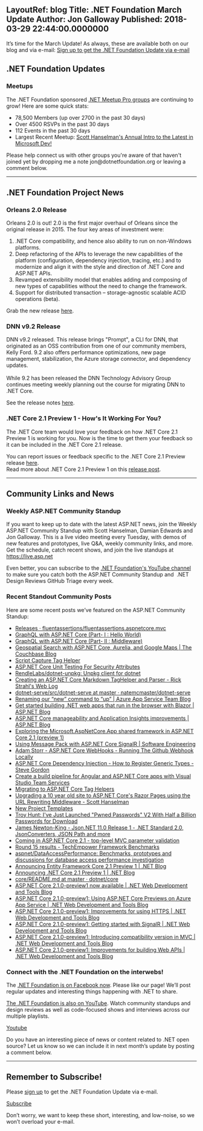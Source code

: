 LayoutRef: blog
Title: .NET Foundation March Update
Author: Jon Galloway
Published: 2018-03-29 22:44:00.0000000
---
<p>It’s time for the March Update! As always, these are available both on our blog and via e-mail: <a href="http://eepurl.com/dhL_qb">Sign up to get the .NET Foundation Update via e-mail</a></p>

<h2>.NET Foundation Updates</h2>

<h3>Meetups</h3>

<p>The .NET Foundation sponsored <a href="https://www.meetup.com/pro/dotnet">.NET Meetup Pro groups</a> are continuing to grow! Here are some quick stats:</p>

<ul>
<li>78,500 Members (up over 2700 in the past 30 days)</li>
<li>Over 4500 RSVPs in the past 30 days</li>
<li>112 Events in the past 30 days</li>
<li>Largest Recent Meetup:&nbsp;<a href="https://www.meetup.com/PADNUG/events/238627373/">Scott Hanselman's Annual Intro to the Latest in Microsoft Dev!</a></li>
</ul>

<p>Please help connect us with other groups you're aware of that haven't joined yet by dropping me a note <a>jon@dotnetfoundation.org</a> or leaving a comment below.​</p>

<hr />
<h2>.NET Foundation Project News</h2>

<h3>Orleans 2.0 Release</h3>

<p>Orleans 2.0 is out!&nbsp;2.0 is the first major overhaul of Orleans since the original release in 2015. The four key areas of investment were:</p>

<ol>
<li>.NET Core compatibility, and hence also ability to run on non-Windows platforms.</li>
<li>Deep refactoring of the APIs to leverage the new capabilities of the platform (configuration, dependency injection, tracing, etc.) and to modernize and align it with the style and direction of .NET Core and ASP.NET APIs.</li>
<li>Revamped extensibility model that enables adding and composing of new types of capabilities without the need to change the framework.</li>
<li>Support for distributed transaction – storage-agnostic scalable ACID operations (beta).</li>
</ol>

<p>Grab the new release <a href="https://github.com/dotnet/orleans/releases/tag/v2.0.0">here</a>.</p>

<h3>DNN v9.2 Release</h3>

<p>DNN v9.2 released. This release brings "Prompt", a CLI for DNN, that originated as an OSS contribution from one of our community members, Kelly Ford. 9.2 also offers performance optimizations, new page management, stabilization, the Azure storage connector, and dependency updates.<br />
<br />
While 9.2 has been released the DNN Technology Advisory Group continues meeting weekly planning out the course for migrating DNN to .NET Core.</p>

<p>See the release notes <a href="http://www.dnnsoftware.com/community-blog/cid/155509/dnn-platform-and-evoq-92-release-notes">here</a>.</p>

<h3>.NET Core 2.1 Preview 1 - How's It Working For You?</h3>

<p>The .NET Core team would love your feedback on how .NET Core 2.1 Preview 1 is working for you. Now is the time to get them your feedback so it can be included in the .NET Core 2.1 release.</p>

<p>You can report issues or feedback specific to the .NET Core 2.1 Preview release&nbsp;<a href="https://github.com/dotnet/core/issues/1297">here</a>.&nbsp;&nbsp;<br />
Read more about .NET Core 2.1 Preview 1 on this&nbsp;<a href="https://blogs.msdn.microsoft.com/dotnet/2018/02/27/announcing-net-core-2-1-preview-1/">release post</a>.</p>

<p></p>

<p></p>

<hr />
<h2>Community Links and News</h2>

<h3>Weekly ASP.NET Community Standup</h3>

<p>If you want to keep up to date with the latest ASP.NET news, join the Weekly ASP.NET Community Standup with Scott Hanselman, Damian Edwards and Jon Galloway. This is a live video meeting every Tuesday, with demos of new features and prototypes, live Q&amp;A, weekly community links, and more. Get the schedule, catch recent shows, and join the live standups at <a href="https://live.asp.net">https://live.asp.net</a></p>

<p>Even better, you can subscribe to the <a href="https://www.youtube.com/channel/UCiaZbznpWV1o-KLxj8zqR6A/playlists">.NET Foundation's YouTube channel</a> to make sure you catch both the ASP.NET Community Standup and&nbsp; .NET Design Reviews GitHub Triage every week.</p>

<h3></h3>

<h3>Recent Standout Community Posts</h3>

<p>Here are some recent posts we’ve featured on the ASP.NET Community Standup:</p>

<ul>
<li><a href="https://github.com/fluentassertions/fluentassertions.aspnetcore.mvc/releases">Releases · fluentassertions/fluentassertions.aspnetcore.mvc </a></li>
<li><a href="http://fiyazhasan.me/graphql-with-asp-net-core/">GraphQL with ASP.NET Core (Part- I : Hello World) </a></li>
<li><a href="chrome-extension://klbibkeccnjlkjkiokjodocebajanakg/suspended.html#ttl=GraphQL%20with%20ASP.NET%20Core%20(Part-%20II%20%3A%20Middleware)&amp;uri=http://fiyazhasan.me/graphql-with-asp-net-core-part-ii-middleware/">GraphQL with ASP.NET Core (Part- II : Middleware) </a></li>
<li><a href="https://blog.couchbase.com/geospatial-aspnet-aurelia-google-maps/">Geospatial Search with ASP.NET Core, Aurelia, and Google Maps | The Couchbase Blog </a></li>
<li><a href="https://berserkerdotnet.github.io/blog/script-capture-tag-helper/">Script Capture Tag Helper </a></li>
<li><a href="https://davidpine.net/blog/asp-net-core-security-unit-testing/">ASP.NET Core Unit Testing For Security Attributes </a></li>
<li><a href="https://github.com/RendleLabs/dotnet-unpkg#dotnet-unpkg">RendleLabs/dotnet-unpkg: Unpkg client for dotnet </a></li>
<li><a href="https://weblog.west-wind.com/posts/2018/Mar/23/Creating-an-ASPNET-Core-Markdown-TagHelper-and-Parser">Creating an ASP.NET Core Markdown TagHelper and Parser - Rick Strahl's Web Log </a></li>
<li><a href="https://github.com/natemcmaster/dotnet-serve/tree/master/src/dotnet-serve">dotnet-serve/src/dotnet-serve at master · natemcmaster/dotnet-serve </a></li>
<li><a href="https://blogs.msdn.microsoft.com/appserviceteam/2018/03/22/renaming-our-new-command-to-up/?WT.mc_id=announcement-twitter-shboyer">Renaming our “new” command to “up” | Azure App Service Team Blog </a></li>
<li><a href="https://blogs.msdn.microsoft.com/webdev/2018/03/22/get-started-building-net-web-apps-in-the-browser-with-blazor/">Get started building .NET web apps that run in the browser with Blazor | ASP.NET Blog </a></li>
<li><a href="https://blogs.msdn.microsoft.com/webdev/2018/03/22/asp-net-core-manageability-and-application-insights-improvements/">ASP.NET Core manageability and Application Insights improvements | ASP.NET Blog </a></li>
<li><a href="https://andrewlock.net/exploring-the-microsoft-aspnetcore-app-shared-framework-in-asp-net-core-2-1-preview-1/">Exploring the Microsoft.AspNetCore.App shared framework in ASP.NET Core 2.1 (preview 1) </a></li>
<li><a href="https://damienbod.com/2018/03/19/using-message-pack-with-asp-net-core-signalr/">Using Message Pack with ASP.NET Core SignalR | Software Engineering </a></li>
<li><a href="https://adamstorr.azurewebsites.net/blog/aspnetcore-webhooks-running-the-github-webhook">Adam Storr - ASP.NET Core WebHooks - Running The Github Webhook Locally </a></li>
<li><a href="https://www.stevejgordon.co.uk/asp-net-core-dependency-injection-how-to-register-generic-types">ASP.NET Core Dependency Injection - How to Register Generic Types - Steve Gordon </a></li>
<li><a href="https://offering.solutions/blog/articles/2018/03/08/create-build-pipeline-for-angular-and-aspnetcore-app-with-visual-studio-team-services/">Create a build pipeline for Angular and ASP.NET Core apps with Visual Studio Team Services </a></li>
<li><a href="https://www.telerik.com/blogs/migrating-to-asp-dotnet-core-tag-helpers">Migrating to ASP.NET Core Tag Helpers </a></li>
<li><a href="https://www.hanselman.com/blog/UpgradingA10YearOldSiteToASPNETCoresRazorPagesUsingTheURLRewritingMiddleware.aspx">Upgrading a 10 year old site to ASP.NET Core's Razor Pages using the URL Rewriting Middleware - Scott Hanselman </a></li>
<li><a href="http://piranhacms.org/blog/new-project-templates">New Project Templates </a></li>
<li><a href="https://www.troyhunt.com/ive-just-launched-pwned-passwords-version-2/">Troy Hunt: I've Just Launched "Pwned Passwords" V2 With Half a Billion Passwords for Download </a></li>
<li><a href="http://james.newtonking.com/archive/2018/02/22/json-net-11-0-release-1-net-standard-2-0-jsonconverters-json-path-and-more">James Newton-King - Json.NET 11.0 Release 1 - .NET Standard 2.0, JsonConverters, JSON Path and more </a></li>
<li><a href="https://andrewlock.net/coming-in-asp-net-core-2-1-top-level-mvc-parameter-validation/">Coming in ASP.NET Core 2.1 - top-level MVC parameter validation </a></li>
<li><a href="https://www.techempower.com/benchmarks/#section=data-r15&amp;hw=ph&amp;test=fortune">Round 15 results - TechEmpower Framework Benchmarks </a></li>
<li><a href="https://github.com/aspnet/dataAccessPerformance/">aspnet/DataAccessPerformance: Benchmarks, prototypes and discussions for database access performance investigation </a></li>
<li><a href="https://blogs.msdn.microsoft.com/dotnet/2018/02/27/announcing-entity-framework-core-2-1-preview-1/">Announcing Entity Framework Core 2.1 Preview 1 | .NET Blog </a></li>
<li><a href="https://blogs.msdn.microsoft.com/dotnet/2018/02/27/announcing-net-core-2-1-preview-1/">Announcing .NET Core 2.1 Preview 1 | .NET Blog </a></li>
<li><a href="https://github.com/dotnet/core/blob/master/samples/dotnetsay/README.md">core/README.md at master · dotnet/core </a></li>
<li><a href="https://blogs.msdn.microsoft.com/webdev/2018/02/27/asp-net-core-2-1-0-preview1-now-available/">ASP.NET Core 2.1.0-preview1 now available | .NET Web Development and Tools Blog </a></li>
<li><a href="https://blogs.msdn.microsoft.com/webdev/2018/02/27/asp-net-core-2-1-0-preview1-using-asp-net-core-previews-on-azure-app-service/">ASP.NET Core 2.1.0-preview1: Using ASP.NET Core Previews on Azure App Service | .NET Web Development and Tools Blog </a></li>
<li><a href="https://blogs.msdn.microsoft.com/webdev/2018/02/27/asp-net-core-2-1-https-improvements/">ASP.NET Core 2.1.0-preview1: Improvements for using HTTPS | .NET Web Development and Tools Blog </a></li>
<li><a href="https://blogs.msdn.microsoft.com/webdev/2018/02/27/asp-net-core-2-1-0-preview1-getting-started-with-signalr/">ASP.NET Core 2.1.0-preview1: Getting started with SignalR | .NET Web Development and Tools Blog </a></li>
<li><a href="https://blogs.msdn.microsoft.com/webdev/2018/02/27/introducing-compatibility-version-in-mvc/">ASP.NET Core 2.1.0-preview1: Introducing compatibility version in MVC | .NET Web Development and Tools Blog </a></li>
<li><a href="https://blogs.msdn.microsoft.com/webdev/2018/02/27/asp-net-core-2-1-web-apis/">ASP.NET Core 2.1.0-preview1: Improvements for building Web APIs | .NET Web Development and Tools Blog </a></li>
</ul>

<h3>Connect with the .NET Foundation on the interwebs!</h3>

<ul>
</ul>

<p>The <a href="https://www.facebook.com/dotnetfoundation/">.NET Foundation is on Facebook now</a>. Please like our page! We’ll post regular updates and interesting things happening with .NET to share.</p>

<p><a href="https://www.youtube.com/NETFoundation">The .NET Foundation is also on YouTube</a>. Watch community standups and design reviews as well as code-focused shows and interviews across our multiple playlists.</p>

<p><a href="https://www.youtube.com/NETFoundation">Youtube</a></p>

<p>Do you have an interesting piece of news or content related to .NET open source? Let us know so we can include it in next month’s update by posting a comment below.</p>

<hr />
<h2>Remember to Subscribe!</h2>

<p>Please <a href="http://eepurl.com/dhL_qb">sign up</a> to get the .NET Foundation Update via e-mail.</p>

<p><a href="http://eepurl.com/dhL_qb">Subscribe</a></p>

<p>Don’t worry, we want to keep these short, interesting, and low-noise, so we won’t overload your e-mail.</p>
